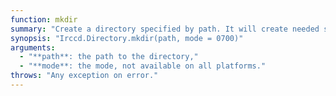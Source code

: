 ```yaml
---
function: mkdir
summary: "Create a directory specified by path. It will create needed subdirectories just like you have invoked `mkdir -p`."
synopsis: "Irccd.Directory.mkdir(path, mode = 0700)"
arguments:
  - "**path**: the path to the directory,"
  - "**mode**: the mode, not available on all platforms."
throws: "Any exception on error."
---
```

